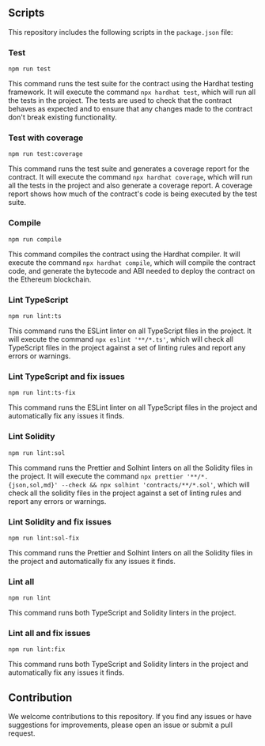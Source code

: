 ## Scripts

This repository includes the following scripts in the `package.json` file:

### Test

`npm run test` 

This command runs the test suite for the contract using the Hardhat testing framework. It will execute the command `npx hardhat test`, which will run all the tests in the project. The tests are used to check that the contract behaves as expected and to ensure that any changes made to the contract don't break existing functionality.

### Test with coverage

`npm run test:coverage` 

This command runs the test suite and generates a coverage report for the contract. It will execute the command `npx hardhat coverage`, which will run all the tests in the project and also generate a coverage report. A coverage report shows how much of the contract's code is being executed by the test suite.

### Compile

`npm run compile` 

This command compiles the contract using the Hardhat compiler. It will execute the command `npx hardhat compile`, which will compile the contract code, and generate the bytecode and ABI needed to deploy the contract on the Ethereum blockchain.

### Lint TypeScript

`npm run lint:ts` 

This command runs the ESLint linter on all TypeScript files in the project. It will execute the command `npx eslint '**/*.ts'`, which will check all TypeScript files in the project against a set of linting rules and report any errors or warnings.

### Lint TypeScript and fix issues

`npm run lint:ts-fix` 

This command runs the ESLint linter on all TypeScript files in the project and automatically fix any issues it finds.

### Lint Solidity

`npm run lint:sol` 

This command runs the Prettier and Solhint linters on all the Solidity files in the project. It will execute the command `npx prettier '**/*.{json,sol,md}' --check && npx solhint 'contracts/**/*.sol'`, which will check all the solidity files in the project against a set of linting rules and report any errors or warnings.

### Lint Solidity and fix issues

`npm run lint:sol-fix` 

This command runs the Prettier and Solhint linters on all the Solidity files in the project and automatically fix any issues it finds.

### Lint all

`npm run lint` 

This command runs both TypeScript and Solidity linters in the project.

### Lint all and fix issues

`npm run lint:fix` 

This command runs both TypeScript and Solidity linters in the project and automatically fix any issues it finds.

## Contribution

We welcome contributions to this repository. If you find any issues or have suggestions for improvements, please open an issue or submit a pull request.
